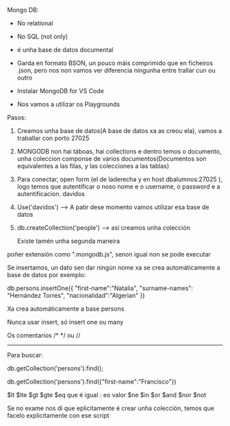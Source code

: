 Mongo DB:
- No relational
- No SQL (not only)
- é unha base de datos documental
- Garda en formato BSON, un pouco máis comprimido que en ficheiros .json, pero nos non vamos ver diferencia ningunha entre trallar cun ou outro

- Instalar MongoDB for VS Code
- Nos vamos a utilizar os Playgrounds

Pasos:
1. Creamos unha base de datos(A base de datos xa as creou ela), vamos a traballar con porto 27025
2. MONGODB non hai táboas, hai collections e dentro temos o documento, unha coleccion componse de varios documentos(Documentos son equivalentes a las filas, y las colecciones a las tablas)
3. Para conectar, open form (el de laderecha y en host dbalumnos:27025 ), logo temos que autentificar o noso nome e o username, o password e a autentificacion. davidos
4. Use('davidos') --> A patir dese momento vamos utilizar esa base de datos
5. db.createCollection('people') --> así creamos unha colección

    Existe tamén unha segunda maneira 

poñer extensión como ".mongodb.js", senon igual non se pode executar

Se insertamos, un dato sen dar ningún nome xa se crea automáticamente a base de datos por exemplo:

db.persons.insertOne({
    "first-name":"Natalia",
    "surname-names": "Hernández Torres",
    "nacionalidad":"Algerian"
})

Xa crea automáticamente a base persons

Nunca usar insert, só insert one ou many

Os comentarios /* */ ou //

---

Para buscar:

db.getCollection('persons').find();

db.getCollection('persons').find({"first-name":"Francisco"})

$lt
$lte
$gt
$gte
$eq que é igual : eo valor
$ne
$in
$or
$and
$nor
$not


Se no exame nos di que eplicitamente é crear unha colección, temos que facelo explicitamente con ese script 



